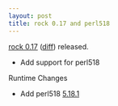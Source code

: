 ```yaml
---
layout: post
title: rock 0.17 and perl518
---
```


[rock 0.17][pypi] ([diff][diff]) released.

 - Add support for perl518

Runtime Changes

 - Add perl518 [5.18.1][perl518]

[diff]: https://github.com/rockstack/rock/compare/0.16.0...0.17.0
[pypi]: http://pypi.python.org/pypi/rock/0.17.0
[perl518]: http://search.cpan.org/dist/perl-5.18.1/pod/perldelta.pod
